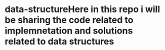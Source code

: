 # data-structureHere in this repo i will be sharing the code related to implemnetation and solutions related to data structures 
